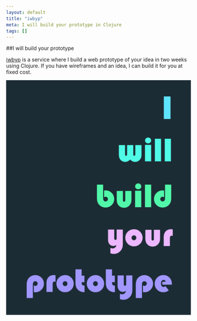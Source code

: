 ```yaml
---
layout: default
title: "iwbyp"
meta: I will build your prototype in Clojure
tags: []
---
```


##I will build your prototype

<a href="http://iwbyp.chris-granger.com">iwbyp</a> is a service where I build a web prototype of your idea in two weeks using Clojure. If you have wireframes and an idea, I can build it for you at fixed cost.

[![iwbyp](/images/iwbyp.png)](http://iwbyp.chris-granger.com)

